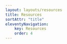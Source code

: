 ```yaml
---
layout: layouts/resources
title: Resources
sortAttr: "title"
eleventyNavigation:
    key: Resources
    order: 4
---
```

